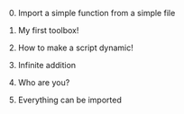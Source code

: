 0. Import a simple function from a simple file



1. My first toolbox!



2. How to make a script dynamic!



3. Infinite addition



4. Who are you?



5. Everything can be imported

